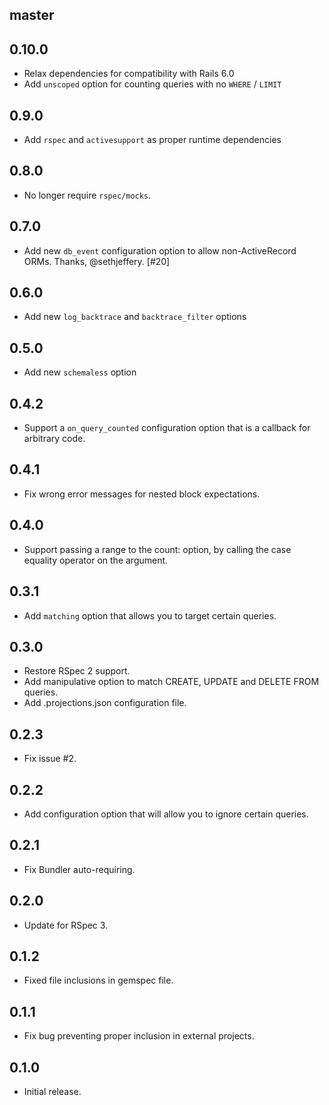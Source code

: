## master

## 0.10.0

- Relax dependencies for compatibility with Rails 6.0
- Add `unscoped` option for counting queries with no `WHERE` / `LIMIT`

## 0.9.0

- Add `rspec` and `activesupport` as proper runtime dependencies

## 0.8.0

- No longer require `rspec/mocks`.

## 0.7.0

- Add new `db_event` configuration option to allow non-ActiveRecord ORMs.
  Thanks, @sethjeffery. [#20]

## 0.6.0

- Add new `log_backtrace` and `backtrace_filter` options

## 0.5.0

- Add new `schemaless` option

## 0.4.2

- Support a `on_query_counted` configuration option that is a callback for
  arbitrary code.

## 0.4.1

- Fix wrong error messages for nested block expectations.

## 0.4.0

- Support passing a range to the count: option, by calling the case
  equality operator on the argument.

## 0.3.1

- Add `matching` option that allows you to target certain queries.

## 0.3.0

- Restore RSpec 2 support.
- Add manipulative option to match CREATE, UPDATE and DELETE FROM queries.
- Add .projections.json configuration file.

## 0.2.3

- Fix issue #2.

## 0.2.2

- Add configuration option that will allow you to ignore certain queries.

## 0.2.1

- Fix Bundler auto-requiring.

## 0.2.0

- Update for RSpec 3.

## 0.1.2

- Fixed file inclusions in gemspec file.

## 0.1.1

- Fix bug preventing proper inclusion in external projects.

## 0.1.0

- Initial release.
